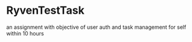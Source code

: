 # RyvenTestTask
an assignment with objective of user auth and task management for self within 10 hours
